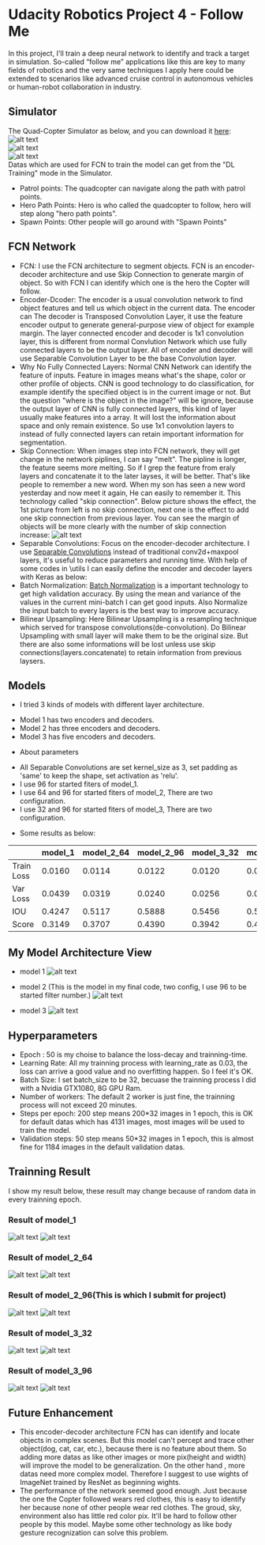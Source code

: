 # Udacity Robotics Project 4 - Follow Me

In this project, I'll train a deep neural network to identify and track a target in simulation. So-called “follow me” applications like this are key to many fields of robotics and the very same techniques I apply here could be extended to scenarios like advanced cruise control in autonomous vehicles or human-robot collaboration in industry.

[image_0]: ./misc/simulator.png
[image_1]: ./misc/points.png
[image_2]: ./misc/people.png
[image_3]: ./misc/model1_IOU.png
[image_4]: ./misc/train_curve_model1.png
[image_5]: ./misc/model2_64_IOU.png
[image_6]: ./misc/train_curve_model2_64.png
[image_7]: ./misc/model2_96_IOU.png
[image_8]: ./misc/train_curve_model2_96.png
[image_9]: ./misc/model3_32_IOU.png
[image_10]: ./misc/train_curve_model3_32.png
[image_11]: ./misc/model3_96_IOU.png
[image_12]: ./misc/train_curve_model3_96.png
[image_13]: ./misc/melt.png
[image_14]: ./misc/model1_hand.png
[image_15]: ./misc/model2_hand.png
[image_16]: ./misc/model3_hand.png


## Simulator
The Quad-Copter Simulator as below, and you can download it [here](https://github.com/udacity/RoboND-DeepLearning-Project/releases/tag/v1.2.2):
![alt text][image_0]   
![alt text][image_1]  
![alt text][image_2]  
Datas which are used for FCN to train the model can get from the "DL Training" mode in the Simulator.
* Patrol points: The quadcopter can navigate along the path with patrol points.
* Hero Path Points: Hero is who called the quadcopter to follow, hero will step along "hero path points".
* Spawn Points: Other people will go around with "Spawn Points"

## FCN Network
* FCN: I use the FCN architecture to segment objects. FCN is an encoder-decoder architecture and use Skip Connection to generate margin of object. So with FCN I can identify which one is the hero the Copter will follow.
* Encoder-Dcoder: The encoder is a usual convolution network to find object features and tell us which object in the current data. The encoder can  The decoder is Transposed Convolution Layer, it use the feature encoder output to generate general-purpose view of object for example margin. The layer connected encoder and decoder is 1x1 convolution layer, this is different from normal Convlution Network which use fully connected layers to be the output layer. All of encoder and decoder will use Separable Convolution Layer to be the base Convolution layer.
* Why No Fully Connected Layers: Normal CNN Network can identify the feature of inputs. Feature in images means what's the shape, color or other profile of objects. CNN is good technology to do classification, for example identify the specified object is in the current image or not. But the question "where is the object in the image?" will be ignore, because the output layer of CNN is fully connected layers, this kind of layer usually make features into a array. It will lost the information about space and only remain existence. So use 1x1 convolution layers to instead of fully connected layers can retain important information for segmentation.
* Skip Connection: When images step into FCN network, they will get change in the network piplines, I can say "melt". The pipline is longer,  the feature seems more melting. So if I grep the feature from eraly layers and concatenate it to the later layses, it will be better. That's like people to remember a new word. When my son has seen a new word yesterday and now meet it again, He can easily to remember it. This technology called "skip connection". Below picture shows the effect, the 1st picture from left is no skip connection, next one is the effect to add one skip connection from previous layer. You can see the margin of objects will be more clearly with the number of skip connection increase:
![alt text][image_13] 
* Separable Convolutions: Focus on the encoder-decoder architecture. I use [Separable Convolutions](https://arxiv.org/pdf/1610.02357.pdf) instead of traditional conv2d+maxpool layers, it's useful to reduce parameters and running time. With help of some codes in \utils I can easily define the encoder and decoder layers with Keras as below:
* Batch Normalization: [Batch Normalization](https://arxiv.org/pdf/1502.03167.pdf) is a important technology to get high validation accuracy. By using the mean and variance of the values in the current mini-batch I can get good inputs. Also Normalize the input batch to every layers is the best way to improve accuracy. 
* Bilinear Upsampling: Here Bilinear Upsampling is a resampling technique which served for transpose convolutions(de-convolution). Do Bilinear Upsampling with small layer will make them to be the original size. But there are also some informations will be lost unless use skip connections(layers.concatenate) to retain information from previous laysers.

## Models
* I tried 3 kinds of models with different layer architecture.
 - Model 1 has two encoders and decoders.
 - Model 2 has three encoders and decoders.
 - Model 3 has five encoders and decoders.
* About parameters
 - All Separable Convolutions are set kernel_size as 3, set padding as 'same' to keep the shape, set activation as 'relu'.
 - I use 96 for started fiters of model_1.
 - I use 64 and 96 for started fiters of model_2, There are two configuration.
 - I use 32 and 96 for started fiters of model_3, There are two configuration.
* Some results as below:

|  |model_1 | model_2_64 | model_2_96 | model_3_32 | model_3_96
|- | - | - | - | - | -
|Train Loss | 0.0160 | 0.0114 | 0.0122 | 0.0120 | 0.0097 
|Var Loss | 0.0439 | 0.0319 | 0.0240 | 0.0256 | 0.0273 
|IOU | 0.4247 | 0.5117 | 0.5888 | 0.5456 | 0.5630 
|Score | 0.3149 | 0.3707 | 0.4390 | 0.3942 | 0.4265 

## My Model Architecture View

* model 1
![alt text][image_14]

* model 2 (This is the model in my final code, two config, I use 96 to be started filter number.)
![alt text][image_15]

* model 3
![alt text][image_16]


## Hyperparameters
 - Epoch : 50 is my choise to balance the loss-decay and trainning-time.
 - Learning Rate: All my trainning process with learning_rate as 0.03, the loss can arrive a good value and no overfitting happen. So I feel it's OK.
 - Batch Size: I set batch_size to be 32, becuase the trainning process I did with a Nvidia GTX1080, 8G GPU Ram.
 - Number of workers: The default 2 worker is just fine, the trainning process will not exceed 20 minutes.
 - Steps per epoch: 200 step means 200*32 images in 1 epoch, this is OK for default datas which has 4131 images, most images will be used to train the model.
 - Validation steps: 50 step means 50*32 images in 1 epoch, this is almost fine for 1184 images in the default validation datas.


## Trainning Result
I show my result below, these result may change because of random data in every trainning epoch.
### Result of model_1
![alt text][image_3] 
![alt text][image_4] 

### Result of model_2_64
![alt text][image_5] 
![alt text][image_6] 

### Result of model_2_96(This is which I submit for project)
![alt text][image_7] 
![alt text][image_8] 

### Result of model_3_32
![alt text][image_9] 
![alt text][image_10] 

### Result of model_3_96
![alt text][image_11] 
![alt text][image_12] 


## Future Enhancement
* This encoder-decoder architecture FCN has can identify and locate objects in complex scenes. But this model can't percept and trace other object(dog, cat, car, etc.), because there is no feature about them. So adding more datas as like other images or more pix(height and width) will improve the model to be generalization. On the other hand , more datas need more complex model. Therefore I suggest to use wights of ImageNet trained by ResNet as beginning wights.
* The performance of the network seemed good enough. Just because the one the Copter followed wears red clothes, this is easy to identify her because none of other people wear red clothes. The groud, sky, environment also has little red color pix. It'll be hard to follow other people by this model. Maybe some other technology as like body gesture recognization can solve this problem.